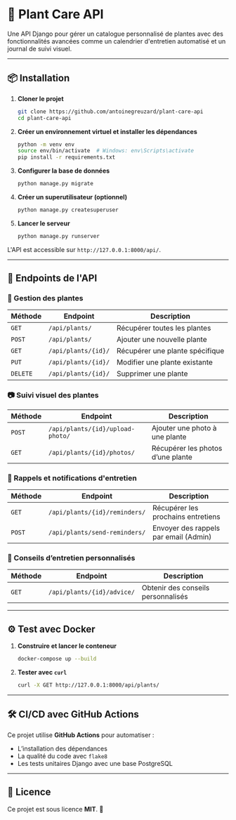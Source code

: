 # 🚀 Plant Care API

Une API Django pour gérer un catalogue personnalisé de plantes avec des fonctionnalités avancées comme un calendrier d'entretien automatisé et un journal de suivi visuel.

---

## 📦 Installation

1. **Cloner le projet**
   ```sh
   git clone https://github.com/antoinegreuzard/plant-care-api
   cd plant-care-api
   ```

2. **Créer un environnement virtuel et installer les dépendances**
   ```sh
   python -m venv env
   source env/bin/activate  # Windows: env\Scripts\activate
   pip install -r requirements.txt
   ```

3. **Configurer la base de données**
   ```sh
   python manage.py migrate
   ```

4. **Créer un superutilisateur (optionnel)**
   ```sh
   python manage.py createsuperuser
   ```

5. **Lancer le serveur**
   ```sh
   python manage.py runserver
   ```

L'API est accessible sur `http://127.0.0.1:8000/api/`.

---

## 📡 Endpoints de l'API

### 🌿 Gestion des plantes

| Méthode  | Endpoint            | Description                     |
|----------|---------------------|---------------------------------|
| `GET`    | `/api/plants/`      | Récupérer toutes les plantes    |
| `POST`   | `/api/plants/`      | Ajouter une nouvelle plante     |
| `GET`    | `/api/plants/{id}/` | Récupérer une plante spécifique |
| `PUT`    | `/api/plants/{id}/` | Modifier une plante existante   |
| `DELETE` | `/api/plants/{id}/` | Supprimer une plante            |

### 📷 Suivi visuel des plantes

| Méthode | Endpoint                         | Description                       |
|---------|----------------------------------|-----------------------------------|
| `POST`  | `/api/plants/{id}/upload-photo/` | Ajouter une photo à une plante    |
| `GET`   | `/api/plants/{id}/photos/`       | Récupérer les photos d’une plante |

### 🔔 Rappels et notifications d'entretien

| Méthode | Endpoint                      | Description                           |
|---------|-------------------------------|---------------------------------------|
| `GET`   | `/api/plants/{id}/reminders/` | Récupérer les prochains entretiens    |
| `POST`  | `/api/plants/send-reminders/` | Envoyer des rappels par email (Admin) |

### 📝 Conseils d’entretien personnalisés

| Méthode | Endpoint                   | Description                        |
|---------|----------------------------|------------------------------------|
| `GET`   | `/api/plants/{id}/advice/` | Obtenir des conseils personnalisés |

---

## ⚙️ Test avec Docker

1. **Construire et lancer le conteneur**
   ```sh
   docker-compose up --build
   ```

2. **Tester avec `curl`**
   ```sh
   curl -X GET http://127.0.0.1:8000/api/plants/
   ```

---

## 🛠 CI/CD avec GitHub Actions

Ce projet utilise **GitHub Actions** pour automatiser :

- L’installation des dépendances
- La qualité du code avec `flake8`
- Les tests unitaires Django avec une base PostgreSQL

---

## 📜 Licence

Ce projet est sous licence **MIT**. 📝
